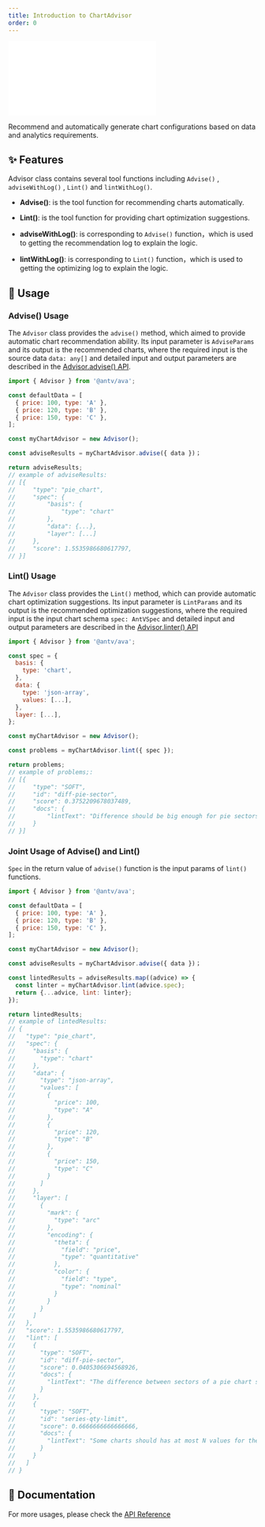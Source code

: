 ```yaml
---
title: Introduction to ChartAdvisor
order: 0
---
```


<embed src='@/docs/common/style.md'></embed>

Recommend and automatically generate chart configurations based on data and analytics requirements.

## ✨ Features

Advisor class contains several tool functions including `Advise()` , `adviseWithLog()` , `Lint()` and `lintWithLog()`.
* **Advise()**: is the tool function for recommending charts automatically.

* **Lint()**: is the tool function for providing chart optimization suggestions.

* **adviseWithLog()**: is corresponding to `Advise()` function，which is used to getting the recommendation log to explain the logic.

* **lintWithLog()**: is corresponding to `Lint()` function，which is used to getting the optimizing log to explain the logic.

## 🔨 Usage

### Advise() Usage

The `Advisor` class provides the `advise()` method, 
which aimed to provide automatic chart recommendation ability.
Its input parameter is `AdviseParams` and its output is the recommended charts, 
where the required input is the source data `data: any[]` and 
detailed input and output parameters are described in the [Advisor.advise() API](../../api/advice/Advisor.en.md).

```js
import { Advisor } from '@antv/ava';

const defaultData = [
  { price: 100, type: 'A' },
  { price: 120, type: 'B' },
  { price: 150, type: 'C' },
];

const myChartAdvisor = new Advisor();

const adviseResults = myChartAdvisor.advise({ data })；

return adviseResults;
// example of adviseResults:
// [{
//     "type": "pie_chart",
//     "spec": {
//         "basis": {
//             "type": "chart"
//         },
//         "data": {...},
//         "layer": [...]
//     },
//     "score": 1.5535986680617797,
// }]
```

### Lint() Usage

The `Advisor` class provides the `Lint()` method, 
which can provide automatic chart optimization suggestions.
Its input parameter is `LintParams` and its output is the recommended optimization suggestions, 
where the required input is  the input chart schema `spec: AntVSpec` and 
detailed input and output parameters are described in the [Advisor.linter() API](../../api/advice/Advisor-lint.en.md)

```js
import { Advisor } from '@antv/ava';

const spec = {
  basis: {
    type: 'chart',
  },
  data: {
    type: 'json-array',
    values: [...],
  },
  layer: [...],
};

const myChartAdvisor = new Advisor();

const problems = myChartAdvisor.lint({ spec });

return problems;
// example of problems;:
// [{
//     "type": "SOFT",
//     "id": "diff-pie-sector",
//     "score": 0.3752209678037489,
//     "docs": {
//         "lintText": "Difference should be big enough for pie sectors."
//     }
// }]
```


### Joint Usage of Advise() and Lint() 

`Spec` in the return value of  `advise()` function is the input params of `lint()` functions.

```js
import { Advisor } from '@antv/ava';

const defaultData = [
  { price: 100, type: 'A' },
  { price: 120, type: 'B' },
  { price: 150, type: 'C' },
];

const myChartAdvisor = new Advisor();

const adviseResults = myChartAdvisor.advise({ data })；

const lintedResults = adviseResults.map((advice) => {
  const linter = myChartAdvisor.lint(advice.spec);
  return {...advice, lint: linter};
});

return lintedResults;
// example of lintedResults:
// {
//   "type": "pie_chart",
//   "spec": {
//     "basis": {
//       "type": "chart"
//     },
//     "data": {
//       "type": "json-array",
//       "values": [
//         {
//           "price": 100,
//           "type": "A"
//         },
//         {
//           "price": 120,
//           "type": "B"
//         },
//         {
//           "price": 150,
//           "type": "C"
//         }
//       ]
//     },
//     "layer": [
//       {
//         "mark": {
//           "type": "arc"
//         },
//         "encoding": {
//           "theta": {
//             "field": "price",
//             "type": "quantitative"
//           },
//           "color": {
//             "field": "type",
//             "type": "nominal"
//           }
//         }
//       }
//     ]
//   },
//   "score": 1.5535986680617797,
//   "lint": [
//     {
//       "type": "SOFT",
//       "id": "diff-pie-sector",
//       "score": 0.0405306694568926,
//       "docs": {
//         "lintText": "The difference between sectors of a pie chart should be large enough."
//       }
//     },
//     {
//       "type": "SOFT",
//       "id": "series-qty-limit",
//       "score": 0.6666666666666666,
//       "docs": {
//         "lintText": "Some charts should has at most N values for the series."
//       }
//     }
//   ]
// }
```

## 📖 Documentation

For more usages, please check the [API Reference](../../api/advice/Advisor.en.md)



